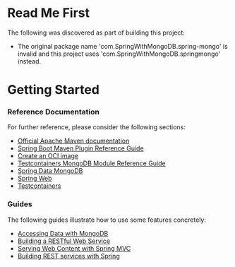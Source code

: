 # Read Me First
The following was discovered as part of building this project:

* The original package name 'com.SpringWithMongoDB.spring-mongo' is invalid and this project uses 'com.SpringWithMongoDB.springmongo' instead.

# Getting Started

### Reference Documentation
For further reference, please consider the following sections:

* [Official Apache Maven documentation](https://maven.apache.org/guides/index.html)
* [Spring Boot Maven Plugin Reference Guide](https://docs.spring.io/spring-boot/docs/2.6.6/maven-plugin/reference/html/)
* [Create an OCI image](https://docs.spring.io/spring-boot/docs/2.6.6/maven-plugin/reference/html/#build-image)
* [Testcontainers MongoDB Module Reference Guide](https://www.testcontainers.org/modules/databases/mongodb/)
* [Spring Data MongoDB](https://docs.spring.io/spring-boot/docs/2.6.6/reference/htmlsingle/#boot-features-mongodb)
* [Spring Web](https://docs.spring.io/spring-boot/docs/2.6.6/reference/htmlsingle/#boot-features-developing-web-applications)
* [Testcontainers](https://www.testcontainers.org/)

### Guides
The following guides illustrate how to use some features concretely:

* [Accessing Data with MongoDB](https://spring.io/guides/gs/accessing-data-mongodb/)
* [Building a RESTful Web Service](https://spring.io/guides/gs/rest-service/)
* [Serving Web Content with Spring MVC](https://spring.io/guides/gs/serving-web-content/)
* [Building REST services with Spring](https://spring.io/guides/tutorials/bookmarks/)

